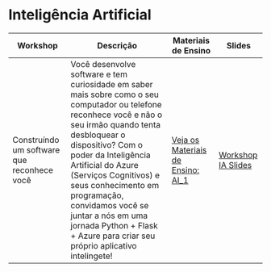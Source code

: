 # Inteligência Artificial

| Workshop | Descrição | Materiais de Ensino | Slides |
| -------- | ----------- | ----------------- | ------ |
| Construíndo um software que reconhece você | Você desenvolve software e tem curiosidade em saber mais sobre como o seu computador ou telefone reconhece você e não o seu irmão quando tenta desbloquear o dispositivo? Com o poder da Inteligência Artificial do Azure (Serviços Cognitivos) e seus conhecimento em programação, convidamos você se juntar a nós em uma jornada Python + Flask + Azure para criar seu próprio aplicativo intelingete!  | [Veja os Materiais de Ensino: AI_1]() | [Workshop IA Slides](https://reactorworkshops.blob.core.windows.net/workshopslides/AI_Workshop_Slides.pptx) |